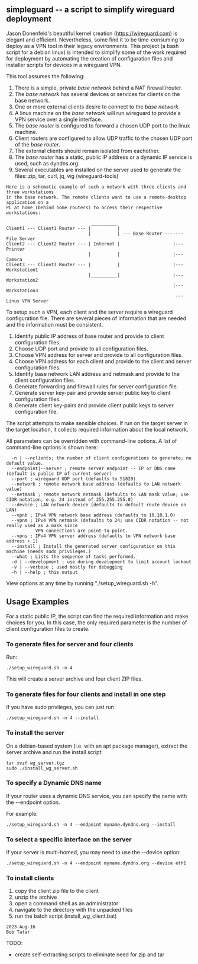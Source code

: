 ## simpleguard -- a script to simplify wireguard deployment

Jason Donenfeld's beautiful kernel creation (<https://wireguard.com>) is elegant and efficient. Nevertheless,
some find it to be time-consuming to deploy as a VPN tool in their legacy environments. This project
(a bash script for a debian linux) is intended to simplify some of the work required for deployment by automating the creation of 
configuration files and installer scripts for devices in a wireguard VPN.

This tool assumes the following:

1. There is a simple, private *base network* behind a NAT firewall/router.
2. The *base network* has several devices or services for clients on the base network.
3. One or more external clients desire to connect to the *base network*.
4. A linux machine on the *base network* will run wireguard to provide a VPN service over a single interface.
5. The *base router* is configured to forward a chosen UDP port to the linux machine.
6. Client routers are configured to allow UDP traffic to the chosen UDP port of the *base router*.
7. The external clients should remain isolated from eachother.
8. The *base router* has a static, public IP address or a dynamic IP service is used, such as dyndns.org.
9. Several executables are installed on the server used to generate the files: zip, tar, curl, jq, wg (wireguard-tools)

```
Here is a schematic example of such a network with three clients and three workstations 
in the base network. The remote clients want to use a remote-desktop application on a
PC at home (behind home routers) to access their respective workstations:

                                __________
Client1 --- Client1 Router --- |          |
                               |          | --- Base Router ------- File Server
Client2 --- Client2 Router --- | Internet |                    |--- Printer
                               |          |                    |--- Camera
Client3 --- Client3 Router --- |          |                    |--- Workstation1
                               |__________|                    |--- Workstation2
                                                               |--- Workstation3
                                                                --- Linux VPN Server

```
To setup such a VPN, each client and the server require a wireguard configuration file.
There are several pieces of information that are needed and the information must be consistent.

1. Identify public IP address of base router and provide to client configuration files.
2. Choose UDP port and provide to all configuration files.
3. Choose VPN address for server and provide to all configuration files.
4. Choose VPN address for each client and provide to the client and server configuration files.
5. Identify base network LAN address and netmask and provide to the client configuration files.
6. Generate forwarding and firewall rules for server configuration file.
7. Generate server key-pair and provide server public key to client configuration files.
8. Generate client key-pairs and provide client public keys to server configuration file.

The script attempts to make sensible choices. If run on the target server in the target location,
it collects required information about the local network. 

All parameters can be overridden with command-line options. A list of command-line options is shown here:

```
  -n | --nclients; the number of client configurations to generate; no default value.
  --endpoint|--server ; remote server endpoint -- IP or DNS name (default is public IP of current server)
  --port ; wireguard UDP port (defaults to 51820)
  --network ; remote network base address (defaults to LAN network value)
  --netmask ; remote network netmask (defaults to LAN mask value; use CIDR notation, e.g. 24 instead of 255.255.255.0)
  --device ; LAN network device (defaults to default route device on LAN)
  --vpnb ; IPv4 VPN network base address (defaults to 10.10.1.0)
  --vpnm ; IPv4 VPN netmask (defaults to 24; use CIDR notation -- not really used as a mask since
           VPN connections are point-to-point.
  --vpns ; IPv4 VPN server address (defaults to VPN network base address + 1)
  --install ; Install the generated server configuration on this machine (needs sudo privileges.)
  --what ; Lists the sequence of tasks performed.
  -d | --development ; use during development to limit account lockout
  -v | --verbose ; used mostly for debugging
  -h | --help ; this output
```

View options at any time by running "./setup_wireguard.sh -h".


## Usage Examples

For a static public IP, the script can find the required information and make choices for you. 
In this case, the only required parameter is the number of client configuration files to create.

### To generate files for server and four clients

Run:

    ./setup_wireguard.sh -n 4

This will create a server archive and four client ZIP files.


### To generate files for four clients and install in one step

If you have sudo privileges, you can just run

    ./setup_wireguard.sh -n 4 --install


### To install the server 

On a debian-based system (i.e. with an apt package manager), extract the server archive and run the install script:

    tar xvzf wg_server.tgz
    sudo ./install_wg_server.sh


### To specify a Dynamic DNS name

If your router uses a dynamic DNS service, you can specify the name with the --endpoint option.

For example:

    ./setup_wireguard.sh -n 4 --endpoint myname.dyndns.org --install


### To select a specific interface on the server

If your server is multi-homed, you may need to use the --device option:

    ./setup_wireguard.sh -n 4 --endpoint myname.dyndns.org --device eth1


### To install clients

1. copy the client zip file to the client
2. unzip the archive
3. open a command shell as an administrator
4. navigate to the directory with the unpacked files
5. run the batch script (install_wg_client.bat)


```
2023-Aug-16 
Bob Tatar
```

TODO:
- create self-extracting scripts to eliminate need for zip and tar
